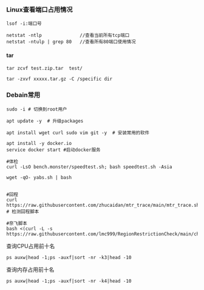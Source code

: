 ### Linux查看端口占用情况
```shell
lsof -i:端口号

netstat -ntlp              //查看当前所有tcp端口
netstat -ntulp | grep 80   //查看所有80端口使用情况
```

#### tar
```shell
tar zcvf test.zip.tar  test/

tar -zxvf xxxxx.tar.gz -C /specific dir 
```

### Debain常用
```shell
sudo -i # 切换到root用户

apt update -y  # 升级packages

apt install wget curl sudo vim git -y  # 安装常用的软件

apt install -y docker.io
service docker start #启动docker服务

#体检
curl -LsO bench.monster/speedtest.sh; bash speedtest.sh -Asia

wget -qO- yabs.sh | bash


#回程
curl https://raw.githubusercontent.com/zhucaidan/mtr_trace/main/mtr_trace.sh|bash  # 检测回程脚本

#奈飞脚本
bash <(curl -L -s https://raw.githubusercontent.com/lmc999/RegionRestrictionCheck/main/check.sh)
```


查询CPU占用前十名
```shell
ps auxw|head -1;ps -auxf|sort -nr -k3|head -10
```

查询内存占用前十名
```shell
ps auxw|head -1;ps -auxf|sort -nr -k4|head -10
```
